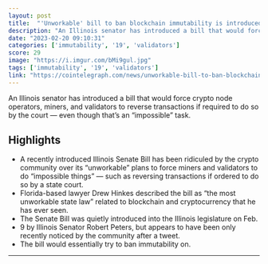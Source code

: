 ```yaml
---
layout: post
title:  "'Unworkable' bill to ban blockchain immutability is introduced in Illinois"
description: "An Illinois senator has introduced a bill that would force crypto node operators, miners, and validators to reverse transactions if required to do so by the court — even though that’s an “impossible” task."
date: "2023-02-20 09:10:31"
categories: ['immutability', '19', 'validators']
score: 29
image: "https://i.imgur.com/bMi9gul.jpg"
tags: ['immutability', '19', 'validators']
link: "https://cointelegraph.com/news/unworkable-bill-to-ban-blockchain-immutability-is-introduced-in-illinois"
---
```


An Illinois senator has introduced a bill that would force crypto node operators, miners, and validators to reverse transactions if required to do so by the court — even though that’s an “impossible” task.

## Highlights

- A recently introduced Illinois Senate Bill has been ridiculed by the crypto community over its “unworkable” plans to force miners and validators to do “impossible things” — such as reversing transactions if ordered to do so by a state court.
- Florida-based lawyer Drew Hinkes described the bill as “the most unworkable state law” related to blockchain and cryptocurrency that he has ever seen.
- The Senate Bill was quietly introduced into the Illinois legislature on Feb.
- 9 by Illinois Senator Robert Peters, but appears to have been only recently noticed by the community after a tweet.
- The bill would essentially try to ban immutability on.

---

